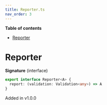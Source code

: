 ```yaml
---
title: Reporter.ts
nav_order: 3
---
```


<!-- START doctoc generated TOC please keep comment here to allow auto update -->
<!-- DON'T EDIT THIS SECTION, INSTEAD RE-RUN doctoc TO UPDATE -->
**Table of contents**

- [Reporter](#reporter)

<!-- END doctoc generated TOC please keep comment here to allow auto update -->

# Reporter

**Signature** (interface)

```ts
export interface Reporter<A> {
  report: (validation: Validation<any>) => A
}
```

Added in v1.0.0
